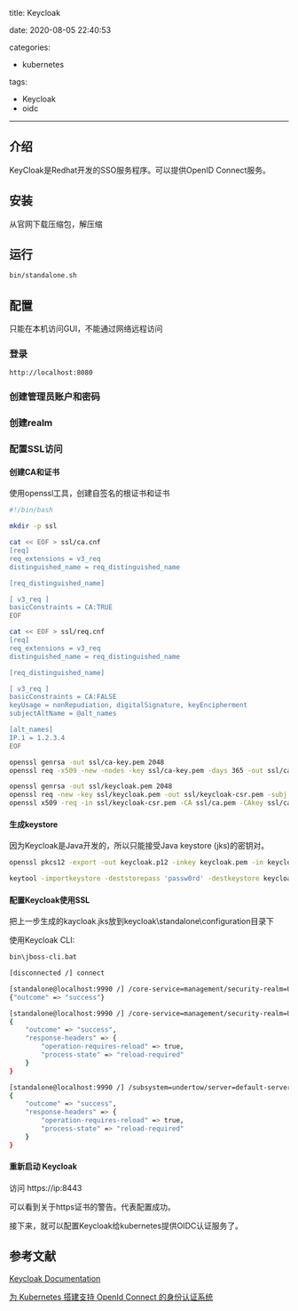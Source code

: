 title: Keycloak

date: 2020-08-05 22:40:53

categories:
- kubernetes

tags:
- Keycloak
- oidc
---

## 介绍

KeyCloak是Redhat开发的SSO服务程序。可以提供OpenID Connect服务。

## 安装

从官网下载压缩包，解压缩

## 运行

```sh
bin/standalone.sh
```

<!-- more -->

## 配置

只能在本机访问GUI，不能通过网络远程访问

### 登录

```
http://localhost:8080
```

### 创建管理员账户和密码

### 创建realm

### 配置SSL访问

#### 创建CA和证书

使用openssl工具，创建自签名的根证书和证书

```bash
#!/bin/bash

mkdir -p ssl

cat << EOF > ssl/ca.cnf
[req]
req_extensions = v3_req
distinguished_name = req_distinguished_name

[req_distinguished_name]

[ v3_req ]
basicConstraints = CA:TRUE
EOF

cat << EOF > ssl/req.cnf
[req]
req_extensions = v3_req
distinguished_name = req_distinguished_name

[req_distinguished_name]

[ v3_req ]
basicConstraints = CA:FALSE
keyUsage = nonRepudiation, digitalSignature, keyEncipherment
subjectAltName = @alt_names

[alt_names]
IP.1 = 1.2.3.4
EOF

openssl genrsa -out ssl/ca-key.pem 2048
openssl req -x509 -new -nodes -key ssl/ca-key.pem -days 365 -out ssl/ca.pem -subj "//CN=keycloak-ca" -extensions v3_req -config ssl/ca.cnf

openssl genrsa -out ssl/keycloak.pem 2048
openssl req -new -key ssl/keycloak.pem -out ssl/keycloak-csr.pem -subj "//CN=keycloak" -config ssl/req.cnf
openssl x509 -req -in ssl/keycloak-csr.pem -CA ssl/ca.pem -CAkey ssl/ca-key.pem -CAcreateserial -out ssl/keycloak.crt -days 365 -extensions v3_req -extfile ssl/req.cnf

```

#### 生成keystore

因为Keycloak是Java开发的，所以只能接受Java keystore (jks)的密钥对。

```bash
openssl pkcs12 -export -out keycloak.p12 -inkey keycloak.pem -in keycloak.crt -certfile ca.pem

keytool -importkeystore -deststorepass 'passw0rd' -destkeystore keycloak.jks -srckeystore keycloak.p12 -srcstoretype PKCS12
```

#### 配置Keycloak使用SSL

把上一步生成的kaycloak.jks放到keycloak\standalone\configuration目录下

使用Keycloak CLI:

```bash
bin\jboss-cli.bat

[disconnected /] connect

[standalone@localhost:9990 /] /core-service=management/security-realm=UndertowRealm:add()
{"outcome" => "success"}

[standalone@localhost:9990 /] /core-service=management/security-realm=UndertowRealm/server-identity=ssl:add(keystore-path=keycloak.jks, keystore-relative-to=jboss.server.config.dir, keystore-password=passw0rd)
{
    "outcome" => "success",
    "response-headers" => {
        "operation-requires-reload" => true,
        "process-state" => "reload-required"
    }
}

[standalone@localhost:9990 /] /subsystem=undertow/server=default-server/https-listener=https:write-attribute(name=security-realm, value=UndertowRealm)
{
    "outcome" => "success",
    "response-headers" => {
        "operation-requires-reload" => true,
        "process-state" => "reload-required"
    }
}

```

#### 重新启动 Keycloak

访问
https://ip:8443

可以看到关于https证书的警告。代表配置成功。

接下来，就可以配置Keycloak给kubernetes提供OIDC认证服务了。

## 参考文献

[Keycloak Documentation](https://www.keycloak.org/documentation.html)

[为 Kubernetes 搭建支持 OpenId Connect 的身份认证系统](https://developer.ibm.com/zh/articles/cl-lo-openid-connect-kubernetes-authentication/)